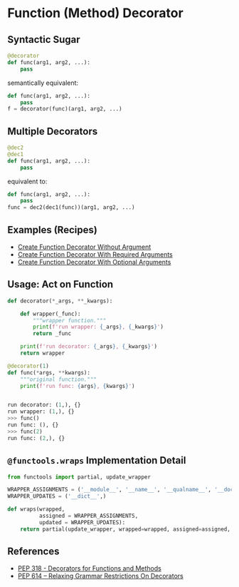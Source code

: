 # Function (Method) Decorator

## Syntactic Sugar

```python
@decorator
def func(arg1, arg2, ...):
    pass
```

semantically equivalent:

```python
def func(arg1, arg2, ...):
    pass
f = decorator(func)(arg1, arg2, ...)
```

## Multiple Decorators

```python
@dec2
@dec1
def func(arg1, arg2, ...):
    pass
```

equivalent to:

```python
def func(arg1, arg2, ...):
    pass
func = dec2(dec1(func))(arg1, arg2, ...)
```

## Examples (Recipes)

- [Create Function Decorator Without Argument](https://leven-cn.github.io/python-cookbook/recipes/core/function_decorator_no_args)
- [Create Function Decorator With Required Arguments](https://leven-cn.github.io/python-cookbook/recipes/core/function_decorator_args_required)
- [Create Function Decorator With Optional Arguments](https://leven-cn.github.io/python-cookbook/recipes/core/function_decorator_args_optional)

## Usage: Act on Function

```python
def decorator(*_args, **_kwargs):

    def wrapper(_func):
        """wrapper function."""
        print(f'run wrapper: {_args}, {_kwargs}')
        return _func

    print(f'run decorator: {_args}, {_kwargs}')
    return wrapper

@decorator(1)
def func(*args, **kwargs):
    """original function."""
    print(f'run func: {args}, {kwargs}')


run decorator: (1,), {}
run wrapper: (1,), {}
>>> func()
run func: (), {}
>>> func(2)
run func: (2,), {}
```

## `@functools.wraps` Implementation Detail

```python
from functools import partial, update_wrapper

WRAPPER_ASSIGNMENTS = ('__module__', '__name__', '__qualname__', '__doc__', '__annotations__')
WRAPPER_UPDATES = ('__dict__',)

def wraps(wrapped,
          assigned = WRAPPER_ASSIGNMENTS,
          updated = WRAPPER_UPDATES):
    return partial(update_wrapper, wrapped=wrapped, assigned=assigned, updated=updated)
```

## References

- [PEP 318 - Decorators for Functions and Methods](https://peps.python.org/pep-0318/)
- [PEP 614 – Relaxing Grammar Restrictions On Decorators](https://peps.python.org/pep-0614/)
